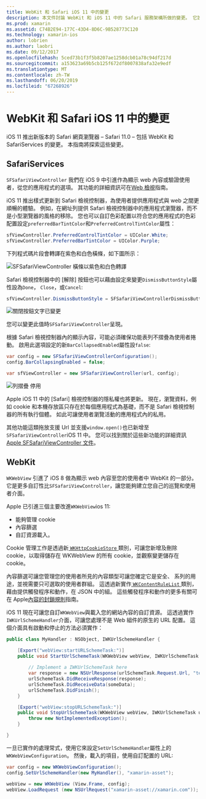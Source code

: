 ```yaml
---
title: WebKit 和 Safari iOS 11 中的變更
description: 本文件討論 WebKit 和 iOS 11 中的 Safari 服務架構所做的變更。 它說明如何使用 SFSafariViewController 中的更新和新功能 WKWebView 設定樣式。
ms.prod: xamarin
ms.assetid: C74B2E94-177C-43D4-8D6C-9B528773C120
ms.technology: xamarin-ios
author: lobrien
ms.author: laobri
ms.date: 09/12/2017
ms.openlocfilehash: 5ced73b1f3f5b8207ae1258dcb01a78c94df217d
ms.sourcegitcommit: a153623a69b5cb125f672df8007838afa32e9edf
ms.translationtype: MT
ms.contentlocale: zh-TW
ms.lasthandoff: 06/20/2019
ms.locfileid: "67268926"
---
```

# <a name="webkit-and-safari-changes-in-ios-11"></a>WebKit 和 Safari iOS 11 中的變更

iOS 11 推出新版本的 Safari 網頁瀏覽器 – Safari 11.0 – 包括 WebKit 和 SafariServices 的變更。 本指南將探索這些變更。

## <a name="safariservices"></a>SafariServices

`SFSafariViewController` 我們在 iOS 9 中引進作為顯示 web 內容或驗證使用者，從您的應用程式的選項。 其功能的詳細資訊可在[Web 檢視](~/ios/user-interface/controls/uiwebview.md#safariviewcontroller)指南。

iOS 11 推出樣式更新到 Safari 檢視控制器，為使用者提供應用程式與 web 之間更順暢的體驗。 例如，在網址列提供 Safari 檢視控制器中的應用程式瀏覽器，而不是小型瀏覽器的風格的移除。 您也可以自訂色彩配置以符合您的應用程式的色彩配置設定`preferredBarTintColor`和`PreferredControlTintColor`屬性：

```csharp
sfViewController.PreferredControlTintColor = UIColor.White;
sfViewController.PreferredBarTintColor = UIColor.Purple;
```

下列程式碼片段會轉譯在紫色和白色橫條，如下圖所示：

![SFSafariViewController 橫條以紫色和白色轉譯](web-images/image1.png)

Safari 檢視控制器中的 [解除] 按鈕也可以藉由設定來變更`DismissButtonStyle`屬性設為`Done`， `Close`，或`Cancel`:

```csharp
sfViewController.DismissButtonStyle = SFSafariViewControllerDismissButtonStyle.Close;
```

![關閉按鈕文字已變更](web-images/image2.png)

您可以變更此值時`SFSafariViewController`呈現。


根據 Safari 檢視控制器內的顯示內容，可能必須確保功能表列不摺疊為使用者捲動。 啟用此選項設定的新`BarCollapsedEnabled`屬性設`false`:

```csharp
var config = new SFSafariViewControllerConfiguration();
config.BarCollapsingEnabled = false;

var sfViewController = new SFSafariViewController(url, config);
```

![列摺疊 停用](web-images/image3.png)

Apple iOS 11 中的 [Safari] 檢視控制器的隱私權也將更新。 現在，瀏覽資料，例如 cookie 和本機存放區只存在於每個應用程式為基礎，而不是 Safari 檢視控制器的所有執行個體。 如此可讓使用者瀏覽活動的應用程式內的私用。

其他功能這類拖放支援 Url 並支援`window.open()`也已新增至`SFSafariViewController`iOS 11 中。 您可以找到關於這些新功能的詳細資訊[Apple SFSafariViewController 文件](https://developer.apple.com/documentation/safariservices/sfsafariviewcontroller?changes=latest_minor)。


## <a name="webkit"></a>WebKit

`WKWebView` 引進了 iOS 8 做為顯示 web 內容至您的使用者中 WebKit 的一部分。 它是更多自訂性比`SFSafariViewController`，讓您能夠建立您自己的巡覽和使用者介面。

Apple 已引進三個主要改進`WKWebView`ios 11: 

- 能夠管理 cookie
- 內容篩選
- 自訂資源載入。 

Cookie 管理工作是透過新[ `WKHttpCookieStore` ](https://developer.apple.com/documentation/webkit/wkhttpcookiestore)類別，可讓您新增及刪除 cookie，以取得儲存在 WKWebView 的所有 cookie，並觀察變更儲存在 cookie。

內容篩選可讓您管理您的使用者所見的內容類型可讓您確定它是安全、 系列的用途，並視需要只可選取的使用者群組。 這透過新實作[ `WKContentRuleList` ](https://developer.apple.com/documentation/webkit/wkcontentrulelist)類別，藉由提供觸發程序和動作，在 JSON 中的組。 這些觸發程序和動作的更多有關可在 Apple[內容的封鎖規則](https://developer.apple.com/library/content/documentation/Extensions/Conceptual/ContentBlockingRules/Introduction/Introduction.html)指南。

iOS 11 現在可讓您自訂`WKWebView`與載入您的網站內容的自訂資源。 這透過實作`IWKUrlSchemeHandler`介面，可讓您處理不是 Web 組件的原生的 URL 配置。 這個介面具有啟動和停止的方法必須實作：

```csharp
public class MyHandler : NSObject, IWKUrlSchemeHandler {

    [Export("webView:startURLSchemeTask:")]
    public void StartUrlSchemeTask(WKWebView webView, IWKUrlSchemeTask urlSchemeTask){
        
        // Implement a IWKUrlSchemeTask here
        var response = new NSUrlResponse(urlSchemeTask.Request.Url, "text/html", ContentLength, null);
        urlSchemeTask.DidReceiveResponse(response);
        urlSchemeTask.DidReceiveData(someData);
        urlSchemeTask.DidFinish();
    }

    [Export("webView:stopURLSchemeTask:")]
    public void StopUrlSchemeTask(WKWebView webView, IWKUrlSchemeTask urlSchemeTask){
        throw new NotImplementedException();
    }

}
``` 

一旦已實作的處理常式，使用它來設定`SetUrlSchemeHandler`屬性上的`WKWebViewConfiguration`。 然後，載入的項目，使用自訂配置的 URL:

```csharp
var config = new WKWebViewConfiguration();
config.SetUrlSchemeHandler(new MyHandler(), "xamarin-asset");

webView = new WKWebView (View.Frame, config);
webView.LoadRequest (new NSUrlRequest("xamarin-asset://xamarin.com"));
```

